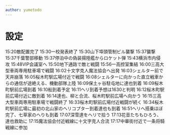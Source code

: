 ```yaml
---
author: yumetodo
---
```


# 設定

15:20敵配置完了
15:30一校発表終了
15:30山下埠頭管制ビル襲撃
15:37襲撃
15:37千葉警部移動
15:37停泊中の偽装揚陸艦からロケット弾
15:43横浜市内侵攻
15:48VIP会議室へ
15:50地下通路で敵と戦闘
15:56一高控室集結
16:00三高大型車両専用駐車場で戦闘
16:02十文字克人魔法協会へ出発
16:03シェルター前で天井崩落
16:05桜木町駅広場付近で戦闘
16:08シェルターに向かった直立戦車からの通信が途絶える、機動部隊上陸
16:09保土ヶ谷駐屯地に達也到着
16:09桜木町駅前広場到着
16:10船到着予定
16:11ヘリ到着予想は1630と判明
16:12桜木町駅前広場付近に敵到着
16:14達也、柳と合流、桜木町駅前広場へ向かう
16:15三高大型車両専用駐車場で戦闘終了
16:33桜木町駅前広場付近戦闘が続く
16:34桜木町駅前広場に最初の北山家のヘリコプター到着達也も到着
16:51ヘリへ搭乗ほぼ完了、七草家のへりも到着
17:07深雪達をヘリで拾う
17:13花音たちもひろう、達也救助に
17:15魔法協会付近戦線に十文字克人合流
17:17中華街付近で一条将騎戦線に参加
